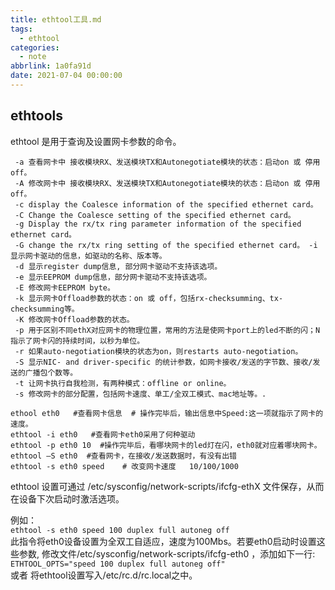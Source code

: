 ```yaml
---
title: ethtool工具.md
tags:
  - ethtool
categories:
  - note
abbrlink: 1a0fa91d
date: 2021-07-04 00:00:00
---
```

 ## **ethtools**
 
 ethtool 是用于查询及设置网卡参数的命令。
 
	 -a 查看网卡中 接收模块RX、发送模块TX和Autonegotiate模块的状态：启动on 或 停用off。
	 -A 修改网卡中 接收模块RX、发送模块TX和Autonegotiate模块的状态：启动on 或 停用off。
	 -c display the Coalesce information of the specified ethernet card。
	 -C Change the Coalesce setting of the specified ethernet card。 
	 -g Display the rx/tx ring parameter information of the specified ethernet card。
	 -G change the rx/tx ring setting of the specified ethernet card。 -i 显示网卡驱动的信息，如驱动的名称、版本等。
	 -d 显示register dump信息, 部分网卡驱动不支持该选项。 
	 -e 显示EEPROM dump信息，部分网卡驱动不支持该选项。 
	 -E 修改网卡EEPROM byte。
	 -k 显示网卡Offload参数的状态：on 或 off，包括rx-checksumming、tx-checksumming等。 
	 -K 修改网卡Offload参数的状态。 
	 -p 用于区别不同ethX对应网卡的物理位置，常用的方法是使网卡port上的led不断的闪；N指示了网卡闪的持续时间，以秒为单位。
	 -r 如果auto-negotiation模块的状态为on，则restarts auto-negotiation。 
	 -S 显示NIC- and driver-specific 的统计参数，如网卡接收/发送的字节数、接收/发送的广播包个数等。 
	 -t 让网卡执行自我检测，有两种模式：offline or online。
	 -s 修改网卡的部分配置，包括网卡速度、单工/全双工模式、mac地址等。.
	 
	ethool eth0   #查看网卡信息  # 操作完毕后，输出信息中Speed:这一项就指示了网卡的速度。
 	ethtool -i eth0   #查看网卡eth0采用了何种驱动
	ethtool -p eth0 10  #操作完毕后，看哪块网卡的led灯在闪，eth0就对应着哪块网卡。
	ethtool –S eth0  #查看网卡，在接收/发送数据时，有没有出错
	ethtool -s eth0 speed    # 改变网卡速度   10/100/1000
	
  ethtool 设置可通过 /etc/sysconfig/network-scripts/ifcfg-ethX 文件保存，从而在设备下次启动时激活选项。    
  
例如：	  
`ethtool -s eth0 speed 100 duplex full autoneg off`    
此指令将eth0设备设置为全双工自适应，速度为100Mbs。若要eth0启动时设置这些参数, 修改文件/etc/sysconfig/network-scripts/ifcfg-eth0 ，添加如下一行:    
`ETHTOOL_OPTS="speed 100 duplex full autoneg off"`   
或者
将ethtool设置写入/etc/rc.d/rc.local之中。